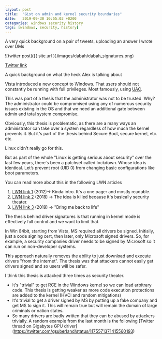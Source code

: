 ```yaml
---
layout: post
title:  "Gist on admin and kernel security boundaries"
date:   2019-09-30 10:55:03 +0200
categories: windows security history
tags: [windows, security, history]
---
```


A very quick background on a pair of tweets, uploading an answer I wrote over DMs

![twitter post]({{ site.url }}/images/dabah/dabah_signatures.png)

[Twitter link](https://twitter.com/_arkon/status/1178567438398570502)


A quick background on what the heck Alex is talking about

Vista introduced a new concept to Windows. That users should not constantly be running with full privileges. Most famously, using [UAC](https://en.wikipedia.org/wiki/User_Account_Control).

This was part of a thesis that the administrator was not to be trusted. Why? The administrator could be compromised using any of numerous security issues existing in the OS and that we need an additional gate between admin and total system compromise. 

Obviously, this thesis is problematic, as there are a many ways an administrator can take over a system regardless of how much the kernel prevents it. 
But it's part of the thesis behind Secure Boot, secure kernel, etc. etc.

Linux didn't really go for this. 

But as part of the whole "Linux is getting serious about security" over the last few years,
 there's been a patchset called lockdown. Whose idea is identical. 
 Let’s prevent root (UID 0) from changing basic configurations like boot parameters.
 
You can read more about this in the following LWN articles

1. [LWN link 1](https://lwn.net/Articles/514985/) (2012)-> Kinda intro. It's a one pager and mostly readable.
2. [LWN link 2](https://lwn.net/Articles/751061/) (2018) -> The idea is killed because it's basically security theater.
3. [LWN link 3](https://lwn.net/Articles/784674/) (2019) -> "Bring me back to life"

The thesis behind driver signatures is that running in kernel mode is effectively full control and we want to limit that.

In Win 64bit, starting from Vista, MS required all drivers be signed. Initially, just a code signing cert, then later, only Microsoft signed drivers.
So, for example, a security companies driver needs to be signed by Microsoft so it can run on non-developer systems.

This approach naturally removes the ability to just download and execute drivers "from the internet". The thesis was that attackers cannot easily get drivers signed and so users will be safer.

I think this thesis is attacked three times as security theater.
* It's "trivial" to get RCE in the Windows kernel so we can load arbitrary code. This thesis is getting weaker as more code execution protections are added to the kernel (HVCI and random mitigations)
* It's trivial to get a driver signed by MS by putting up a fake company and get MS to sign it. This will remain true but will remain the domain of large criminals or nation states.
* So many drivers are badly written that they can be abused by attackers trivially. A random example from the last month is the following [Twitter thread on Gigabytes GPU driver] (https://twitter.com/gsuberland/status/1175571371415560193)
